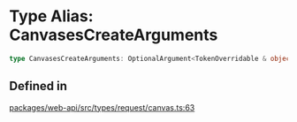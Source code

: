 # Type Alias: CanvasesCreateArguments

```ts
type CanvasesCreateArguments: OptionalArgument<TokenOverridable & object>;
```

## Defined in

[packages/web-api/src/types/request/canvas.ts:63](https://github.com/slackapi/node-slack-sdk/blob/c15385ef93ccdde9702f52f7d1f445999203d794/packages/web-api/src/types/request/canvas.ts#L63)
